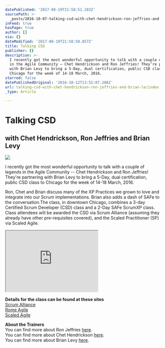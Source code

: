 ```yaml
---
datePublished: '2017-08-19T21:58:51.283Z'
sourcePath: >-
  _posts/2016-10-07-talking-csd-with-chet-hendrickson-ron-jeffries-and-brian-le.md
inFeed: true
hasPage: true
author: []
via: {}
dateModified: '2017-08-19T21:58:50.857Z'
title: Talking CSD
publisher: {}
description: >-
  I recently got the most wonderful opportunity to talk with a couple of legends
  in the Agile Community – Chet Hendrickson and Ron Jeffries! They’re partnering
  with Brian Levy to bring a 5-Day, dual certification, public CSD class to
  Chicago for the week of 14-18 March, 2016.
starred: false
datePublishedOriginal: '2016-10-12T13:52:07.288Z'
url: talking-csd-with-chet-hendrickson-ron-jeffries-and-brian-le/index.html
_type: Article

---
```

# Talking CSD

## with Chet Hendrickson, Ron Jeffries and Brian Levy
![](https://the-grid-user-content.s3-us-west-2.amazonaws.com/b0742304-a4ee-44b1-8680-2be57103948a.png)

I recently got the most wonderful opportunity to talk with a couple of legends in the Agile Community -- Chet Hendrickson and Ron Jeffries! They're partnering with Brian Levy to bring a 5-Day, dual certification, public CSD class to Chicago for the week of 14-18 March, 2016\.

Ron, Chet and Brian discuss many of the XP Practices we grown to love and integrate into our Scrum implementations. Brian also adds a dash of SAFe to the conversation.The class, in downtown Chicago, combines a 3-day Certified Scrum Developer (CSD) class and a 2-Day SAFe ScrumXP class. Class attendees will be awarded the CSD via Scrum Alliance (assuming they already have other pre-requisites covered), and the Scaled Practitioner (SP) via Scaled Agile.

<iframe src="https://the-grid.github.io/ed-userhtml/?g=eJxlUMtuwzAM-xXDwI6pkmFbgaHprxR-qI1QWQpsB1n29XPaW3ejSIGkdKJrdglNqRvjaL3miPnbiApaU3IYLcBUE392M7sN84HJl00OQRNg8hgBZyoaESjCxzAcj8MAE9JtqvDe97BSrBN8NVQnTAilOokuxy6RELiltqCfCqJNX5IXRwwbloeyJ-7KnJHVxR2KXlxsjlT2KVLGUEkFvAv3tdk2tgsuTAg1LwjWPKuMtnWx5lFmtEPfv7XjQlZmkttoRa0xjlnX68LcBEQxK_o71Vc26e8rpf92ygtzPsHzzec_ugqFUQ" height="200" style=""></iframe>

**Details for the class can be found at these sites**  
[Scrum Alliance ][0]  
[Rome Agile][1]  
[Scaled Agile][2]

**About the Trainers**  
You can find more about Ron Jeffries [here][3].  
You can find more about Chet Hendrickson [here][4].  
You can find more about Brian Levy [here][5].

[0]: http://certification.scrumalliance.org/courses/20160501
[1]: http://www.romeagile.com/index.php/training
[2]: https://www.eventbrite.com/e/technical-safe-xp-course-tickets-20959391103
[3]: http://ronjeffries.com/
[4]: http://www.hendricksonxp.com/
[5]: http://romeagile.com/